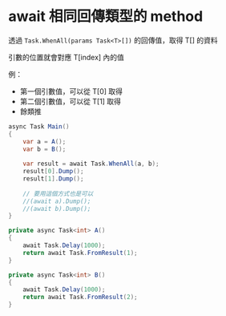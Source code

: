 # await 相同回傳類型的 method

透過 `Task.WhenAll(params Task<T>[])` 的回傳值，取得 T[] 的資料

引數的位置就會對應 T[index]  內的值

例：
- 第一個引數值，可以從 T[0] 取得
- 第二個引數值，可以從 T[1] 取得
- 餘類推

```csharp
async Task Main()
{
    var a = A();
    var b = B();
    
    var result = await Task.WhenAll(a, b);
    result[0].Dump();
    result[1].Dump();
    
    // 要用這個方式也是可以
    //(await a).Dump();
    //(await b).Dump();
}

private async Task<int> A()
{
    await Task.Delay(1000);
    return await Task.FromResult(1);
}

private async Task<int> B()
{
    await Task.Delay(1000);
    return await Task.FromResult(2);
}
```